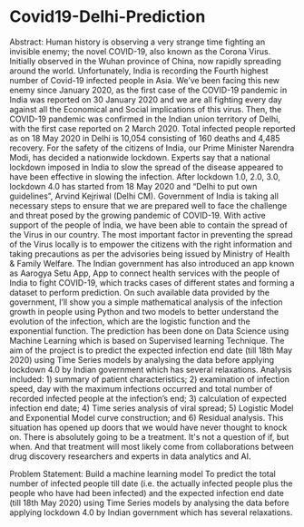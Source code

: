 # Covid19-Delhi-Prediction

Abstract: Human history is observing a very strange time fighting an invisible enemy; the novel COVID-19, also known as the Corona Virus. Initially observed in the Wuhan province of China, now rapidly spreading around the world.
Unfortunately, India is recording the Fourth highest number of Covid-19 infected people in Asia. We’ve been facing this new enemy since January 2020, as the first case of the COVID-19 pandemic in India was reported on 30 January 2020 and we are all fighting every day against all the Economical and Social implications of this virus. Then, the COVID-19 pandemic was confirmed in the Indian union territory of Delhi, with the first case reported on 2 March 2020. Total infected people reported as on 18 May 2020 in Delhi is 10,054 consisting of 160 deaths and 4,485 recovery.
For the safety of the citizens of India, our Prime Minister Narendra Modi, has decided a nationwide lockdown. Experts say that a national lockdown imposed in India to slow the spread of the disease appeared to have been effective in slowing the infection. After lockdown 1.0, 2.0, 3.0, lockdown 4.0 has started from 18 May 2020 and “Delhi to put own guidelines”, Arvind Kejriwal (Delhi CM). Government of India is taking all necessary steps to ensure that we are prepared well to face the challenge and threat posed by the growing pandemic of COVID-19. With active support of the people of India, we have been able to contain the spread of the Virus in our country. The most important factor in preventing the spread of the Virus locally is to empower the citizens with the right information and taking precautions as per the advisories being issued by Ministry of Health & Family Welfare. The Indian government has also introduced an app known as Aarogya Setu App, App to connect health services with the people of India to fight COVID-19, which tracks cases of different states and forming a dataset to perform prediction. On such available data provided by the government, I’ll show you a simple mathematical analysis of the infection growth in people using Python and two models to better understand the evolution of the infection, which are the logistic function and the exponential function. The prediction has been done on Data Science using Machine Learning which is based on Supervised learning Technique.
The aim of the project is to predict the expected infection end date (till 18th May 2020) using Time Series models by analysing the data before applying lockdown 4.0 by Indian government which has several relaxations. Analysis included: 1) summary of patient characteristics; 2) examination of infection speed, day with the maximum infections occurred and total number of recorded infected people at the infection’s end; 3) calculation of expected infection end date; 4) Time series analysis of viral spread; 5) Logistic Model and Exponential Model curve construction; and 6) Residual analysis. This situation has opened up doors that we would have never thought to knock on. There is absolutely going to be a treatment. It's not a question of if, but when. And that treatment will most likely come from collaborations between drug discovery researchers and experts in data analytics and AI.


Problem Statement: Build a machine learning model To predict the total number of infected people till date (i.e. the actually infected people plus the people who have had been infected) and the expected infection end date (till 18th May 2020) using Time Series models by analysing the data before applying lockdown 4.0 by Indian government which has several relaxations.
